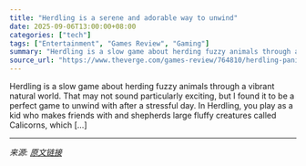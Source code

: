 ```yaml
---
title: "Herdling is a serene and adorable way to unwind"
date: 2025-09-06T13:00:00+08:00
categories: ["tech"]
tags: ["Entertainment", "Games Review", "Gaming"]
summary: "Herdling is a slow game about herding fuzzy animals through a vibrant natural world. That may not sound particularly exciting, but I found it to be a perfect game to unwind with after a stressful day."
source_url: "https://www.theverge.com/games-review/764810/herdling-panic-review-pc-switch-playstation-xbox"
---
```


Herdling is a slow game about herding fuzzy animals through a vibrant natural world. That may not sound particularly exciting, but I found it to be a perfect game to unwind with after a stressful day. In Herdling, you play as a kid who makes friends with and shepherds large fluffy creatures called Calicorns, which [&#8230;]

---

*来源: [原文链接](https://www.theverge.com/games-review/764810/herdling-panic-review-pc-switch-playstation-xbox)*
